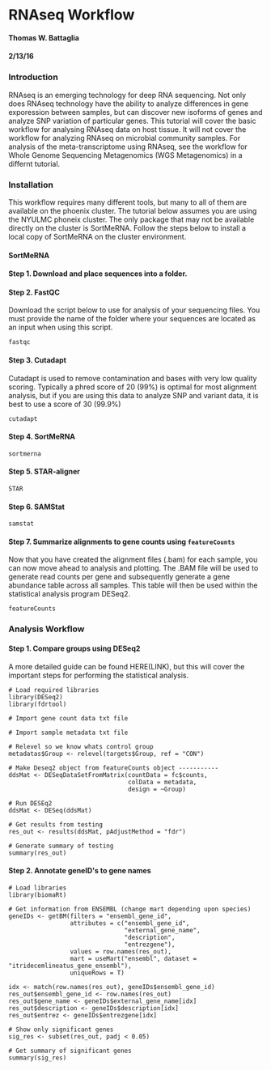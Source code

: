# RNAseq Workflow
#### Thomas W. Battaglia
#### 2/13/16
  
  
### Introduction  
RNAseq is an emerging technology for deep RNA sequencing. Not only does RNAseq technology have the ability to analyze differences in gene exporession between samples, but can discover new isoforms of genes and analyze SNP variation of particular genes. This tutorial will cover the basic workflow for analysing RNAseq data on host tissue. It will not cover the workflow for analyzing RNAseq on microbial community samples. For analysis of the meta-transcriptome using RNAseq, see the workflow for Whole Genome Sequencing Metagenomics (WGS Metagenomics) in a differnt tutorial.


### Installation
This workflow requires many different tools, but many to all of them are available on the phoenix cluster. The tutorial below assumes you are using the NYULMC phoneix cluster. The only package that may not be available directly on the cluster is SortMeRNA. Follow the steps below to install a local copy of SortMeRNA on the cluster environment.

#### SortMeRNA


 
#### Step 1. Download and place sequences into a folder.  
  
#### Step 2. FastQC
Download the script below to use for analysis of your sequencing files. You must provide the name of the folder where your sequences are located as an input when using this script.

```
fastqc
``` 

  
#### Step 3. Cutadapt 
Cutadapt is used to remove contamination and bases with very low quality scoring. Typically a phred score of 20 (99%) is optimal for most alignment analysis, but if you are using this data to analyze SNP and variant data, it is best to use a score of 30 (99.9%)

```
cutadapt 
```

#### Step 4. SortMeRNA

```
sortmerna 
```

#### Step 5. STAR-aligner

```
STAR 
```

#### Step 6. SAMStat

```
samstat 
```

#### Step 7. Summarize alignments to gene counts using ```featureCounts```
Now that you have created the alignment files (.bam) for each sample, you can now move ahead to analysis and plotting. The .BAM file will be used to generate read counts per gene and subsequently generate a gene abundance table across all samples. This table will then be used within the statistical analysis program DESeq2.

```
featureCounts 
```



### Analysis Workflow




#### Step 1. Compare groups using DESeq2
A more detailed guide can be found HERE(LINK), but this will cover the important steps for performing the statistical analysis.
```
# Load required libraries
library(DESeq2)
library(fdrtool)

# Import gene count data txt file

# Import sample metadata txt file

# Relevel so we know whats control group
metadatas$Group <- relevel(targets$Group, ref = "CON")

# Make Deseq2 object from featureCounts object -----------
ddsMat <- DESeqDataSetFromMatrix(countData = fc$counts,
                                 colData = metadata,
                                 design = ~Group)
                                 
# Run DESEq2
ddsMat <- DESeq(ddsMat)

# Get results from testing
res_out <- results(ddsMat, pAdjustMethod = "fdr")

# Generate summary of testing
summary(res_out)

```


#### Step 2. Annotate geneID's to gene names
```
# Load libraries
library(biomaRt)

# Get information from ENSEMBL (change mart depending upon species)
geneIDs <- getBM(filters = "ensembl_gene_id", 
                 attributes = c("ensembl_gene_id", 
                                "external_gene_name", 
                                "description", 
                                "entrezgene"), 
                 values = row.names(res_out), 
                 mart = useMart("ensembl", dataset = "itridecemlineatus_gene_ensembl"), 
                 uniqueRows = T)
                 
idx <- match(row.names(res_out), geneIDs$ensembl_gene_id)
res_out$ensembl_gene_id <- row.names(res_out)
res_out$gene_name <- geneIDs$external_gene_name[idx]
res_out$description <- geneIDs$description[idx]
res_out$entrez <- geneIDs$entrezgene[idx]

# Show only significant genes
sig_res <- subset(res_out, padj < 0.05)

# Get summary of significant genes
summary(sig_res)

```




